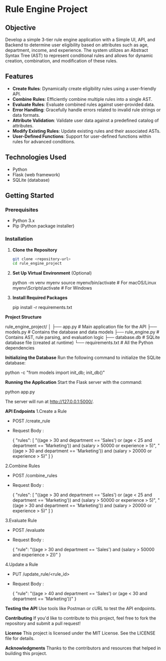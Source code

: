 # Rule Engine Project

## Objective

Develop a simple 3-tier rule engine application with a Simple UI, API, and Backend to determine user eligibility based on attributes such as age, department, income, and experience. The system utilizes an Abstract Syntax Tree (AST) to represent conditional rules and allows for dynamic creation, combination, and modification of these rules.

## Features

- **Create Rules**: Dynamically create eligibility rules using a user-friendly API.
- **Combine Rules**: Efficiently combine multiple rules into a single AST.
- **Evaluate Rules**: Evaluate combined rules against user-provided data.
- **Error Handling**: Gracefully handle errors related to invalid rule strings or data formats.
- **Attribute Validation**: Validate user data against a predefined catalog of attributes.
- **Modify Existing Rules**: Update existing rules and their associated ASTs.
- **User-Defined Functions**: Support for user-defined functions within rules for advanced conditions.

## Technologies Used

- Python
- Flask (web framework)
- SQLite (database)

## Getting Started

### Prerequisites

- Python 3.x
- Pip (Python package installer)

### Installation

1. **Clone the Repository**

   ```bash
   git clone <repository-url>
   cd rule_engine_project

2. **Set Up Virtual Environment** (Optional)

   python -m venv myenv
   source myenv/bin/activate  # For macOS/Linux
   myenv\Scripts\activate  # For Windows

3. **Install Required Packages**

   pip install -r requirements.txt

**Project Structure**

rule_engine_project/
│
├── app.py                 # Main application file for the API
├── models.py              # Contains the database and data models
├── rule_engine.py         # Contains AST, rule parsing, and evaluation logic
├── database.db            # SQLite database file (created at runtime)
└── requirements.txt       # All the Python dependencies

**Initializing the Database**
   Run the following command to initialize the SQLite database:

   python -c "from models import init_db; init_db()"

**Running the Application**
   Start the Flask server with the command:

   python app.py

The server will run at http://127.0.0.1:5000/.

**API Endpoints**
 1.Create a Rule

  - POST /create_rule
  - Request Body :

     {
    "rules": [
        "((age > 30 and department == 'Sales') or (age < 25 and department == 'Marketing')) and (salary > 50000 or experience > 5)",
        "((age > 30 and department == 'Marketing')) and (salary > 20000 or experience > 5)"
    ]
   }

 2.Combine Rules

  - POST /combine_rules
  - Request Body :
     
     {
    "rules": [
        "((age > 30 and department == 'Sales') or (age < 25 and department == 'Marketing')) and (salary > 50000 or experience > 5)",
        "((age > 30 and department == 'Marketing')) and (salary > 20000 or experience > 5)"
    ]
   }

 3.Evaluate Rule

   - POST /evaluate
   - Request Body :
 
     {
    "rule": "((age > 30 and department == 'Sales') and (salary > 50000 and experience > 2))"
   }

 4.Update a Rule

  - PUT /update_rule/<rule_id>
  - Request Body :

     {
    "rule": "((age > 40 and department == 'Sales') or (age < 30 and department == 'Marketing'))"
    }

**Testing the API**
Use tools like Postman or cURL to test the API endpoints.

**Contributing**
If you'd like to contribute to this project, feel free to fork the repository and submit a pull request!

**License**
This project is licensed under the MIT License. See the LICENSE file for details.

**Acknowledgments**
Thanks to the contributors and resources that helped in building this project.
